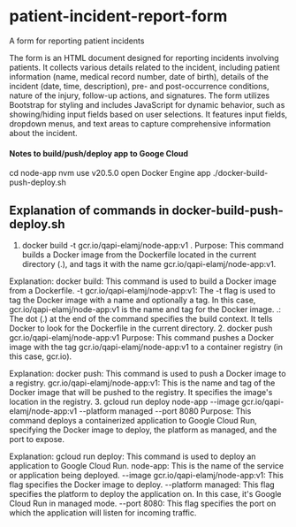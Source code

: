 # patient-incident-report-form
A form for reporting patient incidents


The form is an HTML document designed for reporting incidents involving patients. It collects various details related to the incident, including patient information (name, medical record number, date of birth), details of the incident (date, time, description), pre- and post-occurrence conditions, nature of the injury, follow-up actions, and signatures. The form utilizes Bootstrap for styling and includes JavaScript for dynamic behavior, such as showing/hiding input fields based on user selections. It features input fields, dropdown menus, and text areas to capture comprehensive information about the incident.

#### Notes to build/push/deploy app to Googe Cloud
cd node-app
nvm use v20.5.0
open Docker Engine app
./docker-build-push-deploy.sh

## Explanation of commands in docker-build-push-deploy.sh
1. docker build -t gcr.io/qapi-elamj/node-app:v1 .
Purpose:
This command builds a Docker image from the Dockerfile located in the current directory (.), and tags it with the name gcr.io/qapi-elamj/node-app:v1.

Explanation:
docker build: This command is used to build a Docker image from a Dockerfile.
-t gcr.io/qapi-elamj/node-app:v1: The -t flag is used to tag the Docker image with a name and optionally a tag. In this case, gcr.io/qapi-elamj/node-app:v1 is the name and tag for the Docker image.
.: The dot (.) at the end of the command specifies the build context. It tells Docker to look for the Dockerfile in the current directory.
2. docker push gcr.io/qapi-elamj/node-app:v1
Purpose:
This command pushes a Docker image with the tag gcr.io/qapi-elamj/node-app:v1 to a container registry (in this case, gcr.io).

Explanation:
docker push: This command is used to push a Docker image to a registry.
gcr.io/qapi-elamj/node-app:v1: This is the name and tag of the Docker image that will be pushed to the registry. It specifies the image's location in the registry.
3. gcloud run deploy node-app --image gcr.io/qapi-elamj/node-app:v1 --platform managed --port 8080
Purpose:
This command deploys a containerized application to Google Cloud Run, specifying the Docker image to deploy, the platform as managed, and the port to expose.

Explanation:
gcloud run deploy: This command is used to deploy an application to Google Cloud Run.
node-app: This is the name of the service or application being deployed.
--image gcr.io/qapi-elamj/node-app:v1: This flag specifies the Docker image to deploy.
--platform managed: This flag specifies the platform to deploy the application on. In this case, it's Google Cloud Run in managed mode.
--port 8080: This flag specifies the port on which the application will listen for incoming traffic.